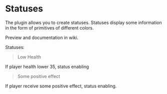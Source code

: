 # Statuses

The plugin allows you to create statuses. Statuses display some information in the form of primitives of different colors.

Preview and documentation in wiki.

Statuses:
> Low Health

If player health lower 35, status enabling

> Some positive effect

If player receive some positive effect, status enabling.
